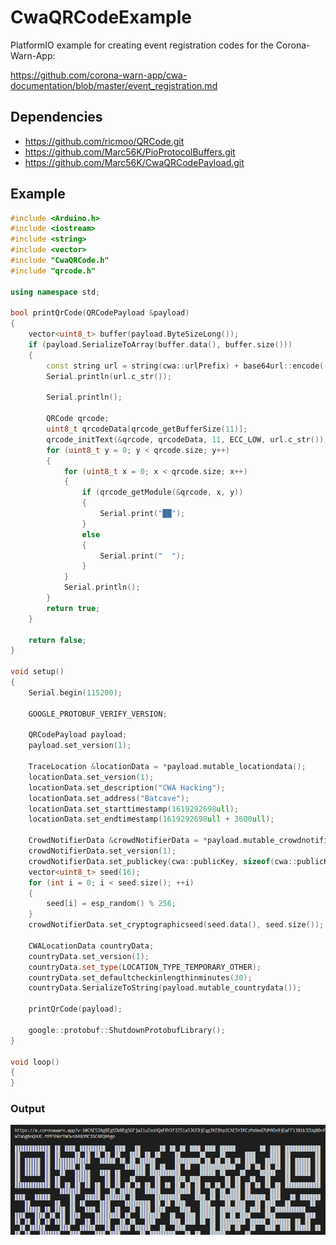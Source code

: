 # CwaQRCodeExample
PlatformIO example for creating event registration codes for the Corona-Warn-App:

https://github.com/corona-warn-app/cwa-documentation/blob/master/event_registration.md

## Dependencies
* https://github.com/ricmoo/QRCode.git
* https://github.com/Marc56K/PioProtocolBuffers.git
* https://github.com/Marc56K/CwaQRCodePayload.git

## Example
```cpp
#include <Arduino.h>
#include <iostream>
#include <string>
#include <vector>
#include "CwaQRCode.h"
#include "qrcode.h"

using namespace std;

bool printQrCode(QRCodePayload &payload)
{
    vector<uint8_t> buffer(payload.ByteSizeLong());
    if (payload.SerializeToArray(buffer.data(), buffer.size()))
    {
        const string url = string(cwa::urlPrefix) + base64url::encode((char *)buffer.data(), buffer.size());
        Serial.println(url.c_str());

        Serial.println();

        QRCode qrcode;
        uint8_t qrcodeData[qrcode_getBufferSize(11)];
        qrcode_initText(&qrcode, qrcodeData, 11, ECC_LOW, url.c_str());
        for (uint8_t y = 0; y < qrcode.size; y++)
        {
            for (uint8_t x = 0; x < qrcode.size; x++)
            {
                if (qrcode_getModule(&qrcode, x, y))
                {
                    Serial.print("██");
                }
                else
                {
                    Serial.print("  ");
                }
            }
            Serial.println();
        }
        return true;
    }

    return false;
}

void setup()
{
    Serial.begin(115200);

    GOOGLE_PROTOBUF_VERIFY_VERSION;

    QRCodePayload payload;
    payload.set_version(1);

    TraceLocation &locationData = *payload.mutable_locationdata();
    locationData.set_version(1);
    locationData.set_description("CWA Hacking");
    locationData.set_address("Batcave");
    locationData.set_starttimestamp(1619292698ull);
    locationData.set_endtimestamp(1619292698ull + 3600ull);

    CrowdNotifierData &crowdNotifierData = *payload.mutable_crowdnotifierdata();
    crowdNotifierData.set_version(1);
    crowdNotifierData.set_publickey(cwa::publicKey, sizeof(cwa::publicKey));
    vector<uint8_t> seed(16);
    for (int i = 0; i < seed.size(); ++i)
    {
        seed[i] = esp_random() % 256;
    }
    crowdNotifierData.set_cryptographicseed(seed.data(), seed.size());

    CWALocationData countryData;
    countryData.set_version(1);
    countryData.set_type(LOCATION_TYPE_TEMPORARY_OTHER);
    countryData.set_defaultcheckinlengthinminutes(30);
    countryData.SerializeToString(payload.mutable_countrydata());

    printQrCode(payload);

    google::protobuf::ShutdownProtobufLibrary();
}

void loop()
{
}
```
### Output
![screenshot](screenshot.png)
